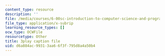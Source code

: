 ```yaml
---
content_type: resource
description: ''
file: /media/courses/6-00sc-introduction-to-computer-science-and-programming-spring-2011/d6a884ac99313aa66f3f795d8a4a50b4_ZFc_utdoexI.srt
file_type: application/x-subrip
learning_resource_types: []
ocw_type: OCWFile
resourcetype: Other
title: 3play caption file
uid: d6a884ac-9931-3aa6-6f3f-795d8a4a50b4
---
```

